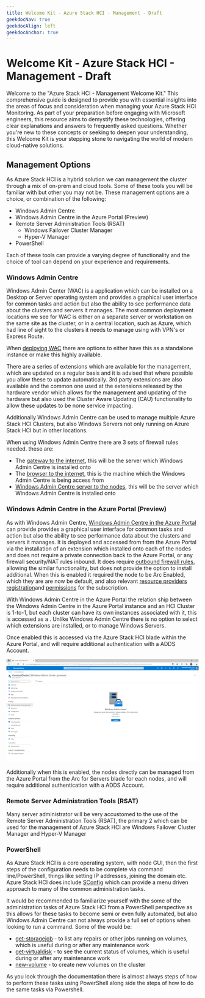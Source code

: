 ```yaml
---
title: Welcome Kit - Azure Stack HCI - Management - Draft
geekdocNav: true
geekdocAlign: left
geekdocAnchor: true
---
```


[wacfirewallruleshost]:https://learn.microsoft.com/en-us/azure-stack/hci/concepts/firewall-requirements#windows-admin-center
[wacfirewallrulesinternet]:https://learn.microsoft.com/en-us/windows-server/manage/windows-admin-center/deploy/network-requirements#gateway-urls
[wacfirewallrulesbrowser]:https://learn.microsoft.com/en-us/windows-server/manage/windows-admin-center/deploy/network-requirements#browser-urls
[wacdeploymentoptions]:https://learn.microsoft.com/en-us/windows-server/manage/windows-admin-center/plan/installation-options
[wacportal]: https://learn.microsoft.com/en-us/windows-server/manage/windows-admin-center/azure/manage-hci-clusters
[wacportalfirewall]:https://learn.microsoft.com/en-us/windows-server/manage/windows-admin-center/azure/manage-hci-clusters#networking-requirements
[wcportalsubscription]:https://learn.microsoft.com/en-us/windows-server/manage/windows-admin-center/azure/manage-hci-clusters#azure-account-with-an-active-subscription
[wacportalpermissions]:https://learn.microsoft.com/en-us/windows-server/manage/windows-admin-center/azure/manage-hci-clusters#azure-permissions
[sconfig]:https://learn.microsoft.com/en-us/windows-server/administration/server-core/server-core-sconfig
[get-storagejob]:https://learn.microsoft.com/en-us/powershell/module/storage/get-storagejob?view=windowsserver2022-ps
[get-virtualdisk]:https://learn.microsoft.com/en-us/powershell/module/storage/get-virtualdisk?view=windowsserver2022-ps
[new-volume]:https://learn.microsoft.com/en-us/azure-stack/hci/manage/create-volumes#example-with-1-to-3-servers

# Welcome Kit - Azure Stack HCI - Management - Draft


Welcome to the "Azure Stack HCI - Management Welcome Kit." This comprehensive guide is designed to provide you with essential insights into the areas of focus and consideration when managing your Azure Stack HCI Monitoring. As part of your preparation before engaging with Microsoft engineers, this resource aims to demystify these technologies, offering clear explanations and answers to frequently asked questions. Whether you're new to these concepts or seeking to deepen your understanding, this Welcome Kit is your stepping stone to navigating the world of modern cloud-native solutions. 

## Management Options

As Azure Stack HCI is a hybrid solution we can management the cluster through a mix of on-prem and cloud tools.  Some of these tools you will be familiar with but other you may not be.  These management options are a choice, or combination of the following:

- Windows Admin Centre
- Windows Admin Centre in the Azure Portal (Preview)
- Remote Server Administration Tools (RSAT)
   - Windows Failover Cluster Manager
   - Hyper-V Manager
- PowerShell

Each of these tools can provide a varying degree of functionality and the choice of tool can depend on your experience and requirements.


### Windows Admin Centre

Windows Admin Center (WAC) is a application which can be installed on a Desktop or Server operating system and provides a graphical user interface for common tasks and action but also the ability to see performance data about the clusters and servers it manages.  The most common deployment locations we see for WAC is either on a separate server or workstation on the same site as the cluster, or in a central location, such as Azure, which had line of sight to the clusters it needs to manage using with VPN's or Express Route.

When [deploying WAC][wacdeploymentoptions] there are options to either have this as a standalone instance or make this highly available.

There are a series of extensions which are available for the management, which are updated on a regular basis and it is advised that where possible you allow these to update automatically.  3rd party extensions are also available and the common one used at the extensions released by the hardware vendor which allows for the management and updating of the hardware but also used the Cluster Aware Updating (CAU) functionality to allow these updates to be none service impacting.

Additionally Windows Admin Centre can be used to manage multiple Azure Stack HCI Clusters, but also Windows Servers not only running on Azure Stack HCI but in other locations.

When using Windows Admin Centre there are 3 sets of firewall rules needed. these are:

- The [gateway to the internet][wacfirewallrulesinternet], this will be the server which Windows Admin Centre is installed onto 
- The [browser to the internet][wacfirewallrulesbrowser], this is the machine which the Windows Admin Centre is being access from
- [Windows Admin Centre server to the nodes][wacfirewallruleshost], this will be the server which Windows Admin Centre is installed onto

### Windows Admin Centre in the Azure Portal (Preview)

As with Windows Admin Centre, [Windows Admin Centre in the Azure Portal][wacportal] can provide provides a graphical user interface for common tasks and action but also the ability to see performance data about the clusters and servers it manages.  It is deployed and accessed from from the Azure Portal via the installation of an extension which installed onto each of the nodes and does not require a private connection back to the Azure Portal, or any firewall security/NAT rules inbound.  It does require [outbound firewall rules][wacportalfirewall], allowing the similar functionality, but does not provide the option to install additional.  When this is enabled it required the node to be Arc Enabled, which they are are now be default, and also relevant [resource providers registration][wcportalsubscription]and  [permissions][wacportalpermissions] for the subscription.

With Windows Admin Centre in the Azure Portal the relation ship between the Windows Admin Centre in the Azure Portal instance and an HCI Cluster is 1-to-1, but each cluster can have its own instances associated with it, this is accessed as a .  Unlike Windows Admin Centre there is no option to select which extensions are installed, or to manage Windows Servers.

Once enabled this is accessed via the Azure Stack HCI blade within the Azure Portal, and will require additional authentication with a ADDS Account.

![Windows Admin Centre in the Azure Portal](./../images/windows-admin-center-in-azure-hci-connect.png "Windows Admin Centre in the Azure Portal")

Additionally when this is enabled, the nodes directly can be managed from the Azure Portal from the Arc for Servers blade for each nodes, and will require additional authentication with a ADDS Account.

### Remote Server Administration Tools (RSAT)

Many server administrator will be very accustomed to the use of the Remote Server Administration Tools (RSAT), the primary 2 which can be used for the management of Azure Stack HCI are Windows Failover Cluster Manager and Hyper-V Manager

### PowerShell

As Azure Stack HCI is a core operating system, with node GUI, then the first steps of the configuration needs to be complete via command line/PowerShell, things like setting IP addresses, joining the domain etc.  Azure Stack HCI does include [SConfig][sconfig] which can provide a menu driven approach to many of the common administration tasks.

It would be recommended to familiarize yourself with the some of the administration tasks of Azure Stack HCI from a PowerShell perspective as this allows for these tasks to become semi or even fully automated, but also Windows Admin Centre can not always provide a full set of options when looking to run a command.  Some of the would be:

- [get-storagejob][get-storagejob] - to list any repairs or other jobs running on volumes, which is useful during or after any maintenance work
- [get-virtualdisk][get-virtualdisk] - to see the current status of volumes, which is useful during or after any maintenance work
- [new-volume][new-volume] - to create new volumes on the cluster

As you look through the documentation there is almost always steps of how to perform these tasks using PowerShell along side the steps of how to do the same tasks via Powershell.

